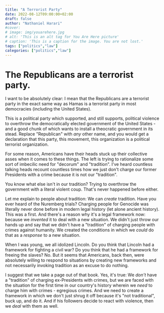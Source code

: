 ```yaml
---
title: "A Terrorist Party"
date: 2022-08-12T09:00:00+02:00
draft: false
author: "Nathaniel Harari"
#cover:
# image: img/youarehere.jpg
# alt: 'This is an alt tag for You Are Here picture'
# caption: 'This is a caption for the image. You are not lost.'
tags: ["politics","law"]
categories: ["politics","law"]
---
```


# The Republicans are a terrorist party.

I want to be absolutely clear: I mean that the Republicans are a terrorist party in the exact same way as Hamas is a terrorist party in most democracies (including the United States).

This is a political party which supported, and still supports, political violence to overthrow the democratically elected government of the United States - and a good chunk of which wants to install a theocratic government in its stead. Replace "Republican" with *any* other name, and you would get a declaration that this party, this movement, this organization is a political terrorist organization.

For some reason, Americans have their heads stuck up their collective asses when it comes to these things. The left is trying to rationalize some sort of imbecilic need for "decorum" and "tradition". I've heard countless talking heads recount countless times how we just don't charge our former Presidents with a crime because it is not our "tradition".

You know what else isn't in our tradition? Trying to overthrow the government with a literal violent coup. That's never happened before either.

Let me explain to people about tradition: We can *create* tradition. Have you ever heard of the Nuremberg trials? Charging people for Genocide was literally never done before in modern legal history (let alone ancient history). This was a first. And there's a reason why it's a legal framework now: because we *invented* it to deal with a new situation. We didn't just throw our hands up and say that we didn't have a "tradition" of charging people with crimes against humanity. We created the conditions in which we *could* do that as a *response* to a new situation.

When I was young, we all idolized Lincoln. Do you think that Lincoln had a framework for fighting a civil war? Do you think that he had a framework for freeing the slaves? No. But it seems that Americans, back then, were absolutely willing to respond to situations by creating new frameworks and not necessarily invoking tradition as an excuse to do nothing.

I suggest that we take a page out of that book. Yes, it's true: We *don't* have a "tradition" of charging ex-Presidents with crimes, but we are faced with the situation for the first time in our country's history wherein we *need* to charge him with crimes - egregious crimes. And we need to create a framework in which we don't just shrug it off because it's "not traditional", buck up, and do it. And if his followers decide to react with violence, then we *deal* with them as well.
